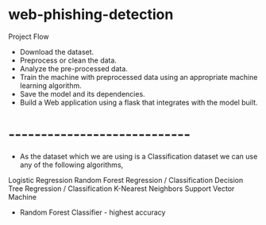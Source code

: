# web-phishing-detection

Project Flow

- Download the dataset.
- Preprocess or clean the data.
- Analyze the pre-processed data.
- Train the machine with preprocessed data using an appropriate machine learning algorithm.
- Save the model and its dependencies.
- Build a Web application using a flask that integrates with the model built.

# ----------------------------

- As the dataset which we are using is a Classification dataset  we can use any of the following algorithms,

Logistic Regression
Random Forest Regression / Classification
Decision Tree Regression / Classification
K-Nearest Neighbors
Support Vector Machine

- Random Forest Classifier - highest accuracy

